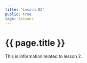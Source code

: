 ```yaml
---
title: 'Lesson 02'
public: true
tags: lessons
---
```


# {{ page.title }}

This is information related to lesson 2.